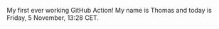 My first ever working GitHub Action!
My name is Thomas and today is Friday, 5 November, 13:28 CET. 
